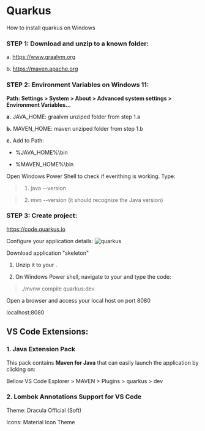 # Quarkus
How to install quarkus on Windows


### STEP 1: Download and unzip to a known folder:

a. https://www.graalvm.org

b. https://maven.apache.org


### STEP 2: Environment Variables on Windows 11:

**Path: Settings > System > About > Advanced system settings > Environment Variables...**

**a.** JAVA_HOME: graalvm unziped folder from step 1.a

**b.** MAVEN_HOME: maven unziped folder from step 1.b

**c.** Add to Path:

   - %JAVA_HOME%\bin

   - %MAVEN_HOME%\bin

Open Windows Power Shell to check if everithing is working. Type:

> 1. java --version

> 2. mvn --version (it should recognize the Java version)


### STEP 3: Create project:

https://code.quarkus.io

Configure your application details:
![quarkus](https://github.com/claudinobrunharoto/quarkus/assets/58790242/afcfa47c-2bf2-43ad-ad3a-28d793e0b06e)

Download application "skeleton"

1. Unzip it to your <Project Folder>.

2. On Windows Power shell, navigate to your <Project Folder> and type the code:

> ./mvnw compile quarkus:dev

Open a browser and access your local host on port 8080

localhost:8080

## VS Code Extensions:

### 1. Java Extension Pack

This pack contains **Maven for Java** that can easily launch the application by clicking on:

Bellow VS Code Explorer > MAVEN > Plugins > quarkus > dev

### 2. Lombok Annotations Support for VS Code

Theme: Dracula Official (Soft)

Icons: Material Icon Theme
